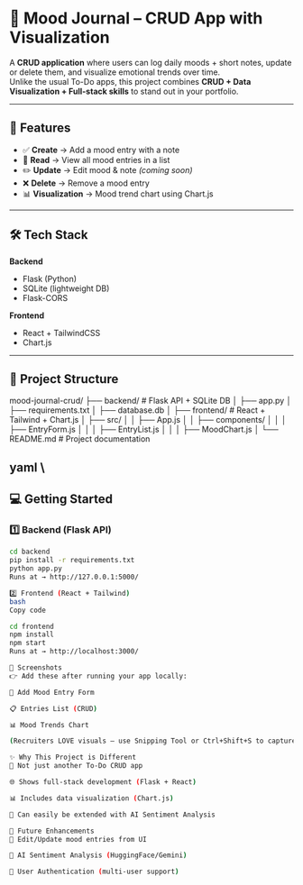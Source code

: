 # 🌙 Mood Journal – CRUD App with Visualization  

A **CRUD application** where users can log daily moods + short notes, update or delete them, and visualize emotional trends over time.  
Unlike the usual To-Do apps, this project combines **CRUD + Data Visualization + Full-stack skills** to stand out in your portfolio.  

---

## 🚀 Features  
- ✅ **Create** → Add a mood entry with a note  
- 👀 **Read** → View all mood entries in a list  
- ✏️ **Update** → Edit mood & note *(coming soon)*  
- ❌ **Delete** → Remove a mood entry  
- 📊 **Visualization** → Mood trend chart using Chart.js  

---

## 🛠 Tech Stack  

**Backend**  
- Flask (Python)  
- SQLite (lightweight DB)  
- Flask-CORS  

**Frontend**  
- React + TailwindCSS  
- Chart.js  

---

## 📂 Project Structure  

mood-journal-crud/
├── backend/ # Flask API + SQLite DB
│ ├── app.py
│ ├── requirements.txt
│ ├── database.db
│
├── frontend/ # React + Tailwind + Chart.js
│ ├── src/
│ │ ├── App.js
│ │ ├── components/
│ │ │ ├── EntryForm.js
│ │ │ ├── EntryList.js
│ │ │ ├── MoodChart.js
│
└── README.md # Project documentation

yaml
\\
---

## 💻 Getting Started  

### 1️⃣ Backend (Flask API)  
```bash
cd backend
pip install -r requirements.txt
python app.py
Runs at → http://127.0.0.1:5000/

2️⃣ Frontend (React + Tailwind)
bash
Copy code

cd frontend
npm install
npm start
Runs at → http://localhost:3000/

📸 Screenshots
👉 Add these after running your app locally:

📝 Add Mood Entry Form

📋 Entries List (CRUD)

📊 Mood Trends Chart

(Recruiters LOVE visuals — use Snipping Tool or Ctrl+Shift+S to capture & paste here!)

✨ Why This Project is Different
🚀 Not just another To-Do CRUD app

🌐 Shows full-stack development (Flask + React)

📊 Includes data visualization (Chart.js)

🤖 Can easily be extended with AI Sentiment Analysis

📌 Future Enhancements
🔹 Edit/Update mood entries from UI

🔹 AI Sentiment Analysis (HuggingFace/Gemini)

🔹 User Authentication (multi-user support)

